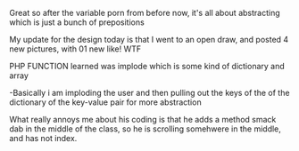 Great so after the variable porn from before now, it's all about abstracting which is just
a bunch of prepositions




My update for the design today is that I went to an open draw, and posted 4 new pictures, with 01 new like! WTF


PHP FUNCTION learned was implode which is some kind of dictionary and array

-Basically i am imploding the user and then pulling out the keys of the of the dictionary of the key-value pair for more abstraction

What really annoys me about his coding is that he adds a method smack dab in the middle of the class, so he is scrolling somehwere in the middle, and has not index.